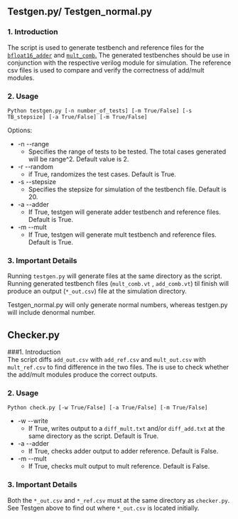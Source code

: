 Testgen.py/ Testgen_normal.py
---------
### 1. Introduction  
The script is used to generate testbench and reference files for the [`bfloat16_adder`](https://github.com/athlaing/CNN/tree/verilog_dev/verilog/adder_comb) and [`mult_comb`.](https://github.com/athlaing/CNN/tree/verilog_dev/verilog/multiplier_comb)
The generated testbenches should be use in conjunction with the respective verilog module for simulation.
The reference csv files is used to compare and verify the correctness of add/mult modules.

### 2. Usage
`Python testgen.py [-n number_of_tests] [-m True/False] [-s TB_stepsize] [-a True/False] [-m True/False]`  

Options:
- -n --range 
  * Specifies the range of tests to be tested. The total cases generated will be range^2. Default value is 2.
- -r --random
  * if True, randomizes the test cases. Default is True.
- -s --stepsize 
  * Specifies the stepsize for simulation of the testbench file. Default is 20.
- -a --adder 
  * If True, testgen will generate adder testbench and reference files. Default is True.
- -m --mult 
   * If True, testgen will generate mult testbench and reference files. Default is True.
   
### 3. Important Details
Running `testgen.py` will generate files at the same directory as the script.   
Running generated testbench files (`mult_comb.vt` , `add_comb.vt`) til finish will produce an output (`*_out.csv`) file at the simulation directory. 


Testgen_normal.py will only generate normal numbers, whereas testgen.py will include denormal number.
   
Checker.py
---
###1. Introduction   
The script diffs `add_out.csv` with `add_ref.csv` and `mult_out.csv` with `mult_ref.csv` to find difference in the two files.
The is use to check whether the add/mult modules produce the correct outputs. 

### 2. Usage
`Python check.py [-w True/False] [-a True/False] [-m True/False]`   
- -w --write
  - If True, writes output to a `diff_mult.txt` and/or `diff_add.txt` at the same directory as the script. Default is True.
- -a --adder
  - If True, checks adder output to adder reference. Default is False.
- -m --mult 
  - If True, checks mult output to mult reference. Default is False. 
  
### 3. Important Details
Both the `*_out.csv` and `*_ref.csv` must at the same directory as `checker.py`. See Testgen above to find out where `*_out.csv` is located initially.    

